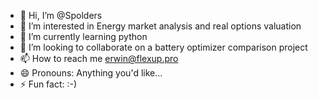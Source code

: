 - 👋 Hi, I’m @Spolders
- 👀 I’m interested in Energy market analysis and real options valuation
- 🌱 I’m currently learning python 
- 💞️ I’m looking to collaborate on a battery optimizer comparison project
- 📫 How to reach me erwin@flexup.pro
- 😄 Pronouns: Anything you'd like... 
- ⚡ Fun fact: :-)

<!---
Spolders/Spolders is a ✨ special ✨ repository because its `README.md` (this file) appears on your GitHub profile.
You can click the Preview link to take a look at your changes.
--->
